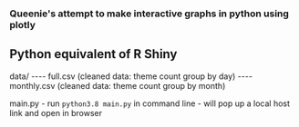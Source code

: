 ### Queenie's attempt to make interactive graphs in python using plotly 
## Python equivalent of R Shiny

data/ 
  ---- full.csv (cleaned data: theme count group by day) 
  ---- monthly.csv (cleaned data: theme count group by month)


main.py
	- run `python3.8 main.py` in command line 
	- will pop up a local host link and open in browser 


